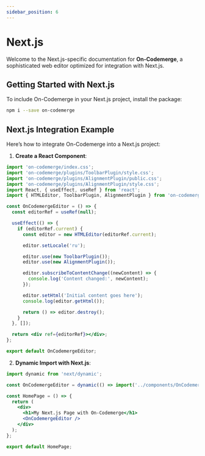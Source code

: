 ```yaml
---
sidebar_position: 6
---
```


# Next.js

Welcome to the Next.js-specific documentation for **On-Codemerge**, a sophisticated web editor optimized for integration with Next.js.

## Getting Started with Next.js

To include On-Codemerge in your Next.js project, install the package:

```bash
npm i --save on-codemerge
```

## Next.js Integration Example

Here’s how to integrate On-Codemerge into a Next.js project:

1. **Create a React Component**:

```jsx title="components/OnCodemergeEditor.jsx"
import 'on-codemerge/index.css';
import 'on-codemerge/plugins/ToolbarPlugin/style.css';
import 'on-codemerge/plugins/AlignmentPlugin/public.css';
import 'on-codemerge/plugins/AlignmentPlugin/style.css';
import React, { useEffect, useRef } from 'react';
import { HTMLEditor, ToolbarPlugin, AlignmentPlugin } from 'on-codemerge';

const OnCodemergeEditor = () => {
  const editorRef = useRef(null);

  useEffect(() => {
    if (editorRef.current) {
      const editor = new HTMLEditor(editorRef.current);

      editor.setLocale('ru');

      editor.use(new ToolbarPlugin());
      editor.use(new AlignmentPlugin());

      editor.subscribeToContentChange((newContent) => {
        console.log('Content changed:', newContent);
      });

      editor.setHtml('Initial content goes here');
      console.log(editor.getHtml());

      return () => editor.destroy();
    }
  }, []);

  return <div ref={editorRef}></div>;
};

export default OnCodemergeEditor;
```

2. **Dynamic Import with Next.js**:

```jsx title="pages/index.jsx"
import dynamic from 'next/dynamic';

const OnCodemergeEditor = dynamic(() => import('../components/OnCodemergeEditor'), { ssr: false });

const HomePage = () => {
  return (
    <div>
      <h1>My Next.js Page with On-Codemerge</h1>
      <OnCodemergeEditor />
    </div>
  );
};

export default HomePage;
```
